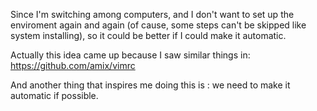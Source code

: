 Since I'm switching among computers, and I don't want to set up the enviroment again and again (of cause, some steps can't be skipped like system installing), so it could be better if I could make it automatic.

Actually this idea came up because I saw similar things in: https://github.com/amix/vimrc

And another thing that inspires me doing this is <The Progmatic Programmer>: we need to make it automatic if possible.

